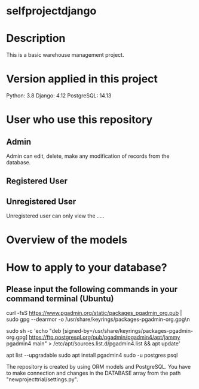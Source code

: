 # selfprojectdjango

# Description
This is a basic warehouse management project.

# Version applied in this project
Python: 3.8
Django: 4.12
PostgreSQL: 14.13

# User who use this repository
## Admin
Admin can edit, delete, make any modification of records from the database.
## Registered User 

## Unregistered User
Unregistered user can only view the .....

# Overview of the models

# How to apply to your database?

## Please input the following commands in your command terminal (Ubuntu)
curl -fsS https://www.pgadmin.org/static/packages_pgadmin_org.pub | sudo gpg --dearmor -o /usr/share/keyrings/packages-pgadmin-org.gpg\n

sudo sh -c 'echo "deb [signed-by=/usr/share/keyrings/packages-pgadmin-org.gpg] https://ftp.postgresql.org/pub/pgadmin/pgadmin4/apt/jammy pgadmin4 main" > /etc/apt/sources.list.d/pgadmin4.list && apt update'

apt list --upgradable
sudo apt install pgadmin4
sudo -u postgres psql

The repository is created by using ORM models and PostgreSQL. 
You have to make connection and changes in the DATABASE array from the path "newprojecttrial/settings.py".
